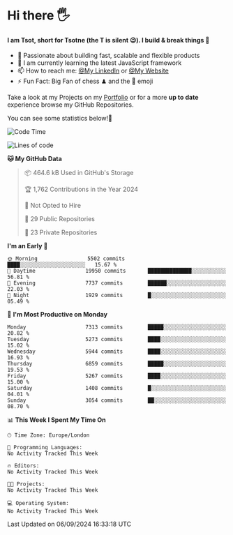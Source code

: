 # Hi there :raised_hand_with_fingers_splayed:
#### I am Tsot, short for Tsotne (the T is silent :wink:). I build & break things :space_invader:
- :telescope: Passionate about building fast, scalable and flexible products
- :seedling: I am currently learning the latest JavaScript framework 
- :mailbox: How to reach me: [@My LinkedIn](https://www.linkedin.com/in/tsotne-gvadzabia/) or [@My Website](https://tsotne.co.uk/contact)
- :zap: Fun Fact: Big Fan of chess ♟ and the 👾 emoji

Take a look at my Projects on my [Portfolio](https://tsotne.co.uk/) or for a more **up to date** experience browse my GitHub Repositories.

You can see some statistics below!:space_invader:
<!--START_SECTION:waka-->
![Code Time](http://img.shields.io/badge/Code%20Time-761%20hrs%202%20mins-blue)

![Lines of code](https://img.shields.io/badge/From%20Hello%20World%20I%27ve%20Written-12.7%20million%20lines%20of%20code-blue)

**🐱 My GitHub Data** 

> 📦 464.6 kB Used in GitHub's Storage 
 > 
> 🏆 1,762 Contributions in the Year 2024
 > 
> 🚫 Not Opted to Hire
 > 
> 📜 29 Public Repositories 
 > 
> 🔑 23 Private Repositories 
 > 
**I'm an Early 🐤** 

```text
🌞 Morning                5502 commits        ████░░░░░░░░░░░░░░░░░░░░░   15.67 % 
🌆 Daytime                19950 commits       ██████████████░░░░░░░░░░░   56.81 % 
🌃 Evening                7737 commits        ██████░░░░░░░░░░░░░░░░░░░   22.03 % 
🌙 Night                  1929 commits        █░░░░░░░░░░░░░░░░░░░░░░░░   05.49 % 
```
📅 **I'm Most Productive on Monday** 

```text
Monday                   7313 commits        █████░░░░░░░░░░░░░░░░░░░░   20.82 % 
Tuesday                  5273 commits        ████░░░░░░░░░░░░░░░░░░░░░   15.02 % 
Wednesday                5944 commits        ████░░░░░░░░░░░░░░░░░░░░░   16.93 % 
Thursday                 6859 commits        █████░░░░░░░░░░░░░░░░░░░░   19.53 % 
Friday                   5267 commits        ████░░░░░░░░░░░░░░░░░░░░░   15.00 % 
Saturday                 1408 commits        █░░░░░░░░░░░░░░░░░░░░░░░░   04.01 % 
Sunday                   3054 commits        ██░░░░░░░░░░░░░░░░░░░░░░░   08.70 % 
```


📊 **This Week I Spent My Time On** 

```text
🕑︎ Time Zone: Europe/London

💬 Programming Languages: 
No Activity Tracked This Week

🔥 Editors: 
No Activity Tracked This Week

🐱‍💻 Projects: 
No Activity Tracked This Week

💻 Operating System: 
No Activity Tracked This Week
```


 Last Updated on 06/09/2024 16:33:18 UTC
<!--END_SECTION:waka-->
